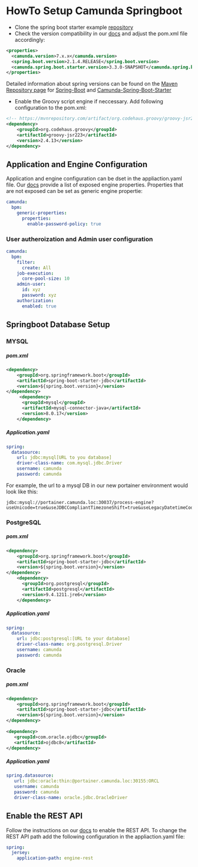 # HowTo Setup Camunda Springboot

- Clone the spring boot starter example [repository](https://github.com/camunda/camunda-bpm-examples/tree/master/spring-boot-starter/example-webapp-ee)
- Check the version compatibility in our [docs](https://docs.camunda.org/manual/develop/user-guide/spring-boot-integration/version-compatibility/) and adjust the pom.xml file accordingly:
```xml
<properties>
  <camunda.version>7.x.x</camunda.version>
  <spring.boot.version>2.1.4.RELEASE</spring.boot.version>
  <camunda.spring.boot.starter.version>3.3.0-SNAPSHOT</camunda.spring.boot.starter.version>
</properties>
```
Detailed information about spring versions can be found on the [Maven Repository page](https://search.maven.org/) for [Spring-Boot](https://repo1.maven.org/maven2/org/springframework/boot/spring-boot/) and [Camunda-Spring-Boot-Starter](https://repo1.maven.org/maven2/org/camunda/bpm/springboot/camunda-bpm-spring-boot-starter-webapp-ee/)
- Enable the Groovy script engine if neccessary. Add following configuration to the pom.xml:
```xml
<!-- https://mvnrepository.com/artifact/org.codehaus.groovy/groovy-jsr223 -->
<dependency>
    <groupId>org.codehaus.groovy</groupId>
    <artifactId>groovy-jsr223</artifactId>
    <version>2.4.13</version>
</dependency>
```

## Application and Engine Configuration
Application and engine configuration can be dset in the appliaction.yaml file. Our [docs](https://docs.camunda.org/manual/develop/user-guide/spring-boot-integration/configuration/#camunda-engine-properties) provide a list of exposed engine properties. Properties that are not exposed can be set as generic engine propertie:
```yaml
camunda:
  bpm:
    generic-properties:
      properties:
        enable-password-policy: true
```

### User autheroization and Admin user configuration
```yaml
camunda:
  bpm:
    filter:
      create: All
    job-execution:
      core-pool-size: 10
    admin-user:
      id: xyz
      password: xyz
    authorization:
      enabled: true
```

## Springboot Database Setup

### MYSQL
#####  pom.xml
```xml
<dependency>
    <groupId>org.springframework.boot</groupId>
    <artifactId>spring-boot-starter-jdbc</artifactId>
    <version>${spring.boot.version}</version>
</dependency>
     <dependency>
      <groupId>mysql</groupId>
      <artifactId>mysql-connector-java</artifactId>
      <version>8.0.17</version>
    </dependency>
```
#####  Application.yaml

```yaml
spring:
  datasource:
    url: jdbc:mysql[URL to you database]
    driver-class-name: com.mysql.jdbc.Driver
    username: camunda
    password: camunda
```
For example, the url to a mysql DB in our new portainer environment would look like this:
```
jdbc:mysql://portainer.camunda.loc:30037/process-engine?useUnicode=true&useJDBCCompliantTimezoneShift=true&useLegacyDatetimeCode=false&serverTimezone=UTC
```

### PostgreSQL
#####  pom.xml
```xml
<dependency>
    <groupId>org.springframework.boot</groupId>
    <artifactId>spring-boot-starter-jdbc</artifactId>
    <version>${spring.boot.version}</version>
</dependency>
    <dependency>
      <groupId>org.postgresql</groupId>
      <artifactId>postgresql</artifactId>
      <version>9.4.1211.jre6</version>
    </dependency>
```
#####  Application.yaml

```yaml
spring:
  datasource:
    url: jdbc:postgresql:[URL to your database]
    driver-class-name: org.postgresql.Driver
    username: camunda
    password: camunda
```
### Oracle
#####  pom.xml
```xml
<dependency>
    <groupId>org.springframework.boot</groupId>
    <artifactId>spring-boot-starter-jdbc</artifactId>
    <version>${spring.boot.version}</version>
</dependency>
   
<dependency>
   <groupId>com.oracle.ojdbc</groupId>
   <artifactId>ojdbc8</artifactId>
</dependency>
```
#####  Application.yaml

```yaml
spring.datasource:
   url: jdbc:oracle:thin:@portainer.camunda.loc:30155:ORCL
   username: camunda
   password: camunda
   driver-class-name: oracle.jdbc.OracleDriver
```
## Enable the REST API

Follow the instructions on our [docs](https://docs.camunda.org/manual/develop/user-guide/spring-boot-integration/rest-api/) to enable the REST API. To change the REST API path add the following configuration in the appliaction.yaml file:
```yaml
spring:
  jersey:
    application-path: engine-rest
```

